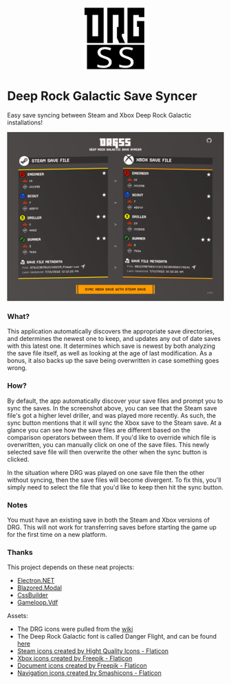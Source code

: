 <p align="center"><img src="https://raw.githubusercontent.com/naschorr/deep-rock-galactic-save-syncer/master/resources/icon.png" width="150"/></p>

# Deep Rock Galactic Save Syncer
Easy save syncing between Steam and Xbox Deep Rock Galactic installations!

<p align="center"><img src="https://raw.githubusercontent.com/naschorr/deep-rock-galactic-save-syncer/master/resources/example.png" width="800"/></p>

### What?
This application automatically discovers the appropriate save directories, and determines the newest one to keep, and updates any out of date saves with this latest one. It determines which save is newest by both analyzing the save file itself, as well as looking at the age of last modification. As a bonus, it also backs up the save being overwritten in case something goes wrong.

### How?
By default, the app automatically discover your save files and prompt you to sync the saves. In the screenshot above, you can see that the Steam save file's got a higher level driller, and was played more recently. As such, the sync button mentions that it will sync the Xbox save to the Steam save. At a glance you can see how the save files are different based on the comparison operators between them. If you'd like to override which file is overwritten, you can manually click on one of the save files. This newly selected save file will then overwrite the other when the sync button is clicked.

In the situation where DRG was played on one save file then the other without syncing, then the save files will become divergent. To fix this, you'll simply need to select the file that you'd like to keep then hit the sync button.

### Notes
You must have an existing save in both the Steam and Xbox versions of DRG. This will not work for transferring saves before starting the game up for the first time on a new platform.


### Thanks
This project depends on these neat projects:
- [Electron.NET](https://github.com/ElectronNET/Electron.NET)
- [Blazored.Modal](https://github.com/Blazored/Modal)
- [CssBuilder](https://github.com/justforfun-click/CssBuilder)
- [Gameloop.Vdf](https://github.com/Shravan2x/Gameloop.Vdf)

Assets:
- The DRG icons were pulled from the [wiki](https://deeprockgalactic.fandom.com/wiki/Deep_Rock_Galactic_Wiki)
- The Deep Rock Galactic font is called Danger Flight, and can be found [here](http://www.iconian.com/fonts2/dangerflight.zip)
- [Steam icons created by Hight Quality Icons - Flaticon](https://www.flaticon.com/free-icons/steam)
- [Xbox icons created by Freepik - Flaticon](https://www.flaticon.com/free-icons/xbox)
- [Document icons created by Freepik - Flaticon](https://www.flaticon.com/free-icons/document)
- [Navigation icons created by Smashicons - Flaticon](https://www.flaticon.com/free-icons/navigation)

